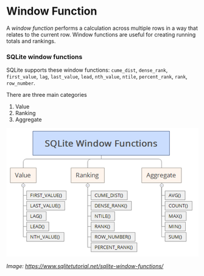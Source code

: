 # Window Function

A *window function* performs a calculation across multiple rows in a way that relates to the current row. Window functions are useful for creating running totals and rankings.

### SQLite window functions
SQLite supports these window functions: `cume_dist`, `dense_rank`, `first_value`, `lag`, `last_value`, `lead`, `nth_value`, `ntile`, `percent_rank`, `rank`, `row_number`.

There are three main categories
1. Value
1. Ranking
1. Aggregate

![WindowFunctions](assets/WindowFunctions.png)

*Image: https://www.sqlitetutorial.net/sqlite-window-functions/*
